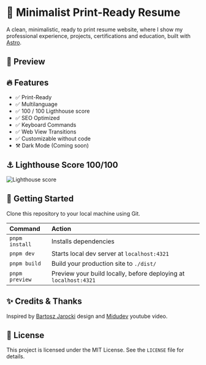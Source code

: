 
# 🚀 Minimalist Print-Ready Resume 

A clean, minimalistic, ready to print resume website, where I show my professional experience, projects, certifications and education, built with [Astro](https://astro.build/).

## 🥃 Preview

## 🔥 Features

- ✅ Print-Ready
- ✅ Multilanguage
- ✅ 100 / 100 Ligthhouse score
- ✅ SEO Optimized
- ✅ Keyboard Commands
- ✅ Web View Transitions
- ✅ Customizable without code
- ⚒️ Dark Mode (Coming soon)

## ⚓ Lighthouse Score 100/100

![Lighthouse score](https://github.com/INGCapaDev/minimalist-resume/assets/114124075/52fc59c6-4c13-421f-bbc4-2687a160b6b3)

## 🚀 Getting Started

Clone this repository to your local machine using Git.

| Command        | Action                                       |
| :------------- | :------------------------------------------- |
| `pnpm install` | Installs dependencies                        |
| `pnpm dev`     | Starts local dev server at `localhost:4321`  |
| `pnpm build`   | Build your production site to `./dist/`      |
| `pnpm preview` | Preview your build locally, before deploying at `localhost:4321` |

## ✨ Credits & Thanks

Inspired by [Bartosz Jarocki](https://github.com/BartoszJarocki) design and [Midudev](https://github.com/midudev) youtube video.
 
## 📃 License

This project is licensed under the MIT License. See the `LICENSE` file for details.
